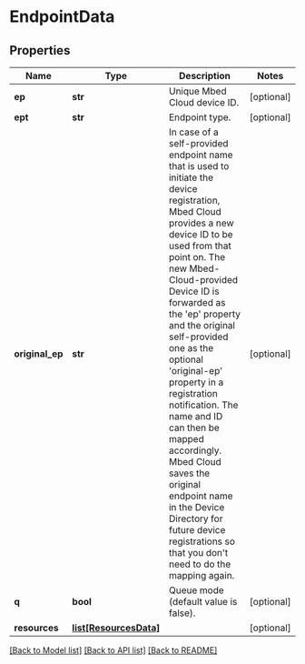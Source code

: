 # EndpointData

## Properties
Name | Type | Description | Notes
------------ | ------------- | ------------- | -------------
**ep** | **str** | Unique Mbed Cloud device ID. | [optional] 
**ept** | **str** | Endpoint type. | [optional] 
**original_ep** | **str** | In case of a self-provided endpoint name that is used to initiate the device registration, Mbed Cloud provides a new device ID to be used from that point on. The new Mbed-Cloud-provided Device ID is forwarded as the &#39;ep&#39; property and the original self-provided one as the optional &#39;original-ep&#39; property in a registration notification. The name and ID can then be mapped accordingly. Mbed Cloud saves the original endpoint name in the Device Directory for future device registrations so that you don&#39;t need to do the mapping again.  | [optional] 
**q** | **bool** | Queue mode (default value is false). | [optional] 
**resources** | [**list[ResourcesData]**](ResourcesData.md) |  | [optional] 

[[Back to Model list]](../README.md#documentation-for-models) [[Back to API list]](../README.md#documentation-for-api-endpoints) [[Back to README]](../README.md)


